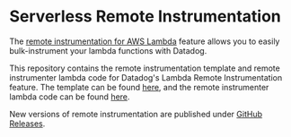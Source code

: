 # Serverless Remote Instrumentation

The [remote instrumentation for AWS Lambda](https://docs.datadoghq.com/serverless/aws_lambda/remote_instrumentation/) feature allows you to easily bulk-instrument your lambda functions with Datadog.

This repository contains the remote instrumentation template and remote instrumenter lambda code for Datadog's Lambda Remote Instrumentation feature. The template can be found [here](https://github.com/DataDog/serverless-remote-instrumentation/blob/prod/template.yaml), and the remote instrumenter lambda code can be found [here](https://github.com/DataDog/serverless-remote-instrumentation/tree/prod/src).

New versions of remote instrumentation are published under [GitHub Releases](https://github.com/DataDog/serverless-remote-instrumentation/releases).